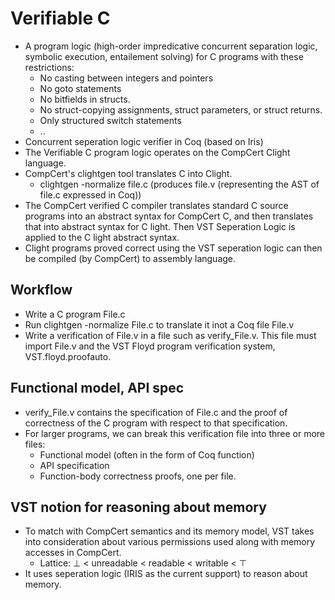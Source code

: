 # Verifiable C 

- A program logic (high-order impredicative concurrent separation logic, symbolic execution, entailement solving) for C programs with these restrictions:
    - No casting between integers and pointers 
    - No goto statements 
    - No bitfields in structs. 
    - No struct-copying assignments, struct parameters, or struct returns.
    - Only structured switch statements 
    - ..
- Concurrent seperation logic verifier in Coq (based on Iris)
- The Verifiable C program logic operates on the CompCert Clight language. 
- CompCert's clightgen tool translates C into Clight. 
    - clightgen -normalize file.c (produces file.v (representing the AST of file.c expressed in Coq))
- The CompCert verified C compiler translates standard C source programs into an abstract syntax for CompCert C, and then translates that into abstract syntax for C light. Then VST Seperation Logic is applied to the C light abstract syntax. 
- Clight programs proved correct using the VST seperation logic can then be compiled (by CompCert) to assembly language. 

## Workflow
- Write a C program File.c
- Run clightgen -normalize File.c to translate it inot a Coq file File.v
- Write a verification of File.v in a file such as verify_File.v. This file must import File.v and the VST Floyd program verification system, VST.floyd.proofauto.

## Functional model, API spec
- verify_File.v contains the specification of File.c and the proof of correctness of the C program with respect to that specification. 
- For larger programs, we can break this verification file into three or more files:
    - Functional model (often in the form of Coq function)
    - API specification 
    - Function-body correctness proofs, one per file.

## VST notion for reasoning about memory 
- To match with CompCert semantics and its memory model, VST takes into consideration about various permissions used along with memory accesses in CompCert.
    - Lattice: $\bot$ < unreadable < readable < writable < $\top$
- It uses seperation logic (IRIS as the current support) to reason about memory.


